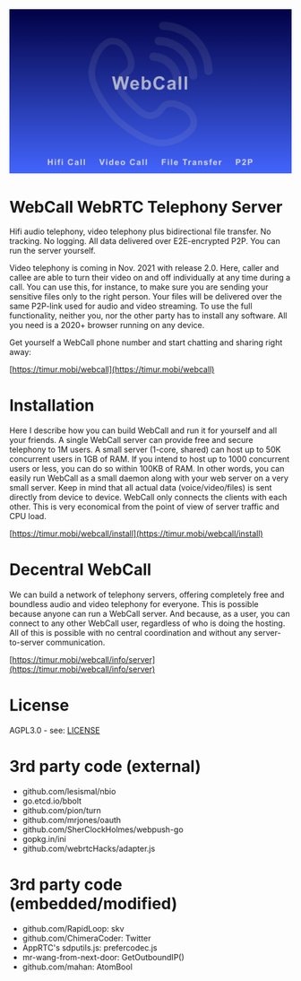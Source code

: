 <div align="center">
  <a href="https://timur.mobi/webcall"><img src="webroot/webcall-logo.png" alt="WebCall"></a>
</div>

# WebCall WebRTC Telephony Server

Hifi audio telephony, video telephony plus bidirectional file transfer.
No tracking. No logging. All data delivered over E2E-encrypted P2P.
You can run the server yourself.

Video telephony is coming in Nov. 2021 with release 2.0. Here, caller and callee are able to turn their video on and off individually at any time during a call. You can use this, for instance, to make sure you are sending your sensitive files only to the right person. Your files will be delivered over the same P2P-link used for audio and video streaming. To use the full functionality, neither you, nor the other party has to install any software. All you need is a 2020+ browser running on any device.

Get yourself a WebCall phone number and start chatting and sharing right away:

[https://timur.mobi/webcall](https://timur.mobi/webcall)

# Installation

Here I describe how you can build WebCall and run it for yourself and all your 
friends. A single WebCall server can provide free and secure telephony to 1M users.
A small server (1-core, shared) can host up to 50K concurrent users in 1GB of RAM.
If you intend to host up to 1000 concurrent users or less, you can do so within
100KB of RAM. In other words, you can easily run WebCall as a small daemon along 
with your web server on a very small server.
Keep in mind that all actual data (voice/video/files) is sent directly from 
device to device. WebCall only connects the clients with each other. This is
very economical from the point of view of server traffic and CPU load.

[https://timur.mobi/webcall/install](https://timur.mobi/webcall/install)

# Decentral WebCall

We can build a network of telephony servers, offering completely free and
boundless audio and video telephony for everyone. This is possible because anyone can
run a WebCall server. And because, as a user, you can connect to any other WebCall user, 
regardless of who is doing the hosting.
All of this is possible with no central coordination and without any server-to-server
communication.

[https://timur.mobi/webcall/info/server](https://timur.mobi/webcall/info/server)


# License

AGPL3.0 - see: [LICENSE](LICENSE)


# 3rd party code (external)

- github.com/lesismal/nbio
- go.etcd.io/bbolt
- github.com/pion/turn
- github.com/mrjones/oauth
- github.com/SherClockHolmes/webpush-go
- gopkg.in/ini
- github.com/webrtcHacks/adapter.js

# 3rd party code (embedded/modified)

- github.com/RapidLoop: skv
- github.com/ChimeraCoder: Twitter
- AppRTC's sdputils.js: prefercodec.js
- mr-wang-from-next-door: GetOutboundIP()
- github.com/mahan: AtomBool

